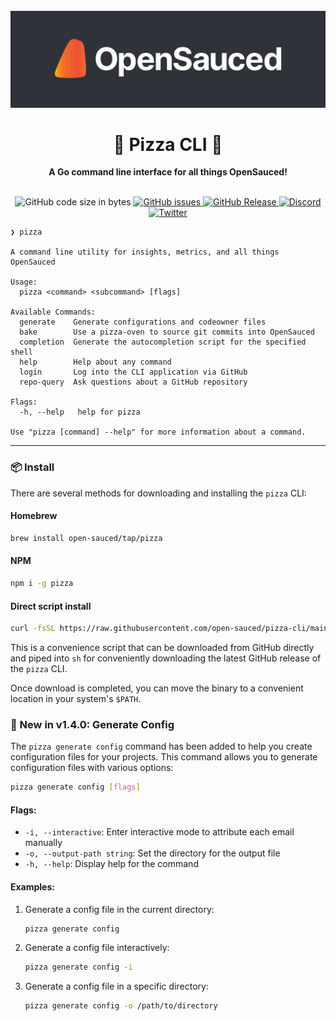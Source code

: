 <div align="center">
  <br>
  <img alt="Open Sauced" src="https://github.com/open-sauced/assets/blob/main/logos/logo-on-dark.png" >
  <h1>🍕 Pizza CLI 🍕</h1>
  <strong>A Go command line interface for all things OpenSauced!</strong>
  <br>
</div>
<br>
<p align="center">
  <img src="https://img.shields.io/github/languages/code-size/open-sauced/pizza" alt="GitHub code size in bytes">
  <a href="https://github.com/open-sauced/pizza/issues">
    <img src="https://img.shields.io/github/issues/open-sauced/pizza" alt="GitHub issues">
  </a>
  <a href="https://github.com/open-sauced/api.opensauced.pizza/releases">
    <img src="https://img.shields.io/github/v/release/open-sauced/pizza.svg?style=flat" alt="GitHub Release">
  </a>
  <a href="https://discord.gg/U2peSNf23P">
    <img src="https://img.shields.io/discord/714698561081704529.svg?label=&logo=discord&logoColor=ffffff&color=7389D8&labelColor=6A7EC2" alt="Discord">
  </a>
  <a href="https://twitter.com/saucedopen">
    <img src="https://img.shields.io/twitter/follow/saucedopen?label=Follow&style=social" alt="Twitter">
  </a>
</p>

```
❯ pizza

A command line utility for insights, metrics, and all things OpenSauced

Usage:
  pizza <command> <subcommand> [flags]

Available Commands:
  generate    Generate configurations and codeowner files
  bake        Use a pizza-oven to source git commits into OpenSauced
  completion  Generate the autocompletion script for the specified shell
  help        Help about any command
  login       Log into the CLI application via GitHub
  repo-query  Ask questions about a GitHub repository

Flags:
  -h, --help   help for pizza

Use "pizza [command] --help" for more information about a command.
```

---

### 📦 Install

There are several methods for downloading and installing the `pizza` CLI:

#### Homebrew

```sh
brew install open-sauced/tap/pizza
```

#### NPM

```sh
npm i -g pizza
```

#### Direct script install

```sh
curl -fsSL https://raw.githubusercontent.com/open-sauced/pizza-cli/main/install.sh | sh
```

This is a convenience script that can be downloaded from GitHub directly and
piped into `sh` for conveniently downloading the latest GitHub release of the
`pizza` CLI.

Once download is completed, you can move the binary to a convenient location in
your system's `$PATH`.

### 🚀 New in v1.4.0: Generate Config

The `pizza generate config` command has been added to help you create configuration files for your projects. This command allows you to generate configuration files with various options:

```sh
pizza generate config [flags]
```

#### Flags:

- `-i, --interactive`: Enter interactive mode to attribute each email manually
- `-o, --output-path string`: Set the directory for the output file
- `-h, --help`: Display help for the command

#### Examples:

1. Generate a config file in the current directory:
   ```sh
   pizza generate config
   ```

2. Generate a config file interactively:
   ```sh
   pizza generate config -i
   ```

3. Generate a config file in a specific directory:
   ```sh
   pizza generate config -o /path/to/directory
   ```
